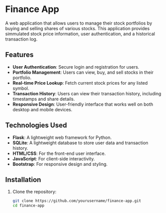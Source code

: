 # Finance App

A web application that allows users to manage their stock portfolios by buying and selling shares of various stocks. This application provides simmulated stock price information, user authentication, and a historical transaction log.

## Features

- **User Authentication**: Secure login and registration for users.
- **Portfolio Management**: Users can view, buy, and sell stocks in their portfolio.
- **Real-time Price Lookup**: Fetch current stock prices for any listed symbol.
- **Transaction History**: Users can view their transaction history, including timestamps and share details.
- **Responsive Design**: User-friendly interface that works well on both desktop and mobile devices.

## Technologies Used

- **Flask**: A lightweight web framework for Python.
- **SQLite**: A lightweight database to store user data and transaction history.
- **HTML/CSS**: For the front-end user interface.
- **JavaScript**: For client-side interactivity.
- **Bootstrap**: For responsive design and styling.

## Installation

1. Clone the repository:
   ```bash
   git clone https://github.com/yourusername/finance-app.git
   cd finance-app
